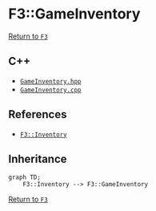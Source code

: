 # F3::GameInventory

[Return to `F3`](/docs/F3.md)

## C++

- [`GameInventory.hpp`](/c++/include/GameInventory.hpp)
- [`GameInventory.cpp`](/c++/source/GameInventory.cpp)

## References

- [`F3::Inventory`](/docs/F3/Inventory.md)

## Inheritance

```mermaid
graph TD;
    F3::Inventory --> F3::GameInventory
```

[Return to `F3`](/docs/F3.md)